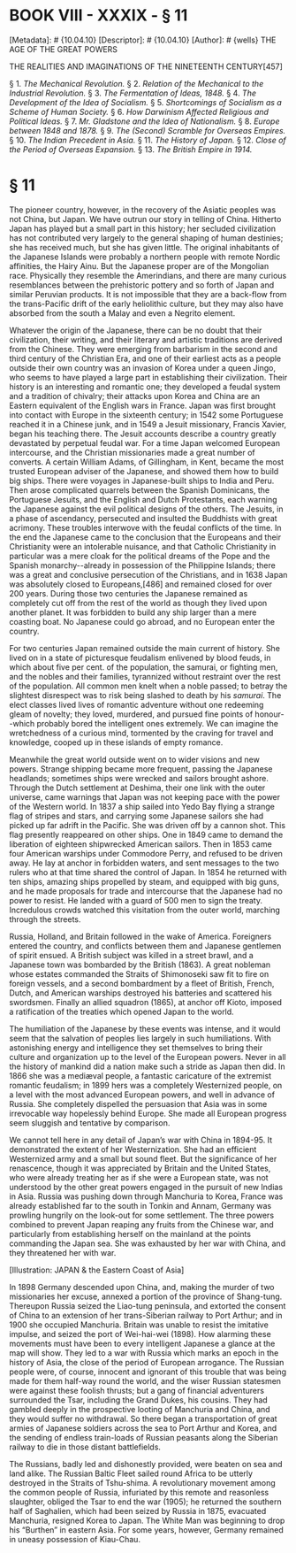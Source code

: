 # BOOK VIII - XXXIX - § 11
[Metadata]: # {10.04.10}
[Descriptor]: # {10.04.10}
[Author]: # {wells}
THE AGE OF THE GREAT POWERS

THE REALITIES AND IMAGINATIONS OF THE NINETEENTH CENTURY[457]

§ 1. _The Mechanical Revolution._ § 2. _Relation of the Mechanical      to
the Industrial Revolution._ § 3. _The Fermentation of Ideas,      1848._ § 4.
_The Development of the Idea of Socialism._ § 5.      _Shortcomings of
Socialism as a Scheme of Human Society._ § 6. _How      Darwinism Affected
Religious and Political Ideas._ § 7. _Mr.      Gladstone and the Idea of
Nationalism._ § 8. _Europe between 1848      and 1878._ § 9. _The (Second)
Scramble for Overseas Empires._ § 10.      _The Indian Precedent in Asia._ §
11. _The History of Japan._ § 12.      _Close of the Period of Overseas
Expansion._ § 13. _The British      Empire in 1914._

# § 11
The pioneer country, however, in the recovery of the Asiatic peoples was not
China, but Japan. We have outrun our story in telling of China. Hitherto Japan
has played but a small part in this history; her secluded civilization has not
contributed very largely to the general shaping of human destinies; she has
received much, but she has given little. The original inhabitants of the
Japanese Islands were probably a northern people with remote Nordic affinities,
the Hairy Ainu. But the Japanese proper are of the Mongolian race. Physically
they resemble the Amerindians, and there are many curious resemblances between
the prehistoric pottery and so forth of Japan and similar Peruvian products. It
is not impossible that they are a back-flow from the trans-Pacific drift of the
early heliolithic culture, but they may also have absorbed from the south a
Malay and even a Negrito element.

Whatever the origin of the Japanese, there can be no doubt that their
civilization, their writing, and their literary and artistic traditions are
derived from the Chinese. They were emerging from barbarism in the second and
third century of the Christian Era, and one of their earliest acts as a people
outside their own country was an invasion of Korea under a queen Jingo, who
seems to have played a large part in establishing their civilization. Their
history is an interesting and romantic one; they developed a feudal system and
a tradition of chivalry; their attacks upon Korea and China are an Eastern
equivalent of the English wars in France. Japan was first brought into contact
with Europe in the sixteenth century; in 1542 some Portuguese reached it in a
Chinese junk, and in 1549 a Jesuit missionary, Francis Xavier, began his
teaching there. The Jesuit accounts describe a country greatly devastated by
perpetual feudal war. For a time Japan welcomed European intercourse, and the
Christian missionaries made a great number of converts. A certain William
Adams, of Gillingham, in Kent, became the most trusted European adviser of the
Japanese, and showed them how to build big ships. There were voyages in
Japanese-built ships to India and Peru. Then arose complicated quarrels between
the Spanish Dominicans, the Portuguese Jesuits, and the English and Dutch
Protestants, each warning the Japanese against the evil political designs of
the others. The Jesuits, in a phase of ascendancy, persecuted and insulted the
Buddhists with great acrimony. These troubles interwove with the feudal
conflicts of the time. In the end the Japanese came to the conclusion that the
Europeans and their Christianity were an intolerable nuisance, and that
Catholic Christianity in particular was a mere cloak for the political dreams
of the Pope and the Spanish monarchy--already in possession of the Philippine
Islands; there was a great and conclusive persecution of the Christians, and in
1638 Japan was absolutely closed to Europeans,[486] and remained closed for
over 200 years. During those two centuries the Japanese remained as completely
cut off from the rest of the world as though they lived upon another planet. It
was forbidden to build any ship larger than a mere coasting boat. No Japanese
could go abroad, and no European enter the country.

For two centuries Japan remained outside the main current of history. She lived
on in a state of picturesque feudalism enlivened by blood feuds, in which about
five per cent. of the population, the samurai, or fighting men, and the nobles
and their families, tyrannized without restraint over the rest of the
population. All common men knelt when a noble passed; to betray the slightest
disrespect was to risk being slashed to death by his _samurai_. The elect
classes lived lives of romantic adventure without one redeeming gleam of
novelty; they loved, murdered, and pursued fine points of honour--which
probably bored the intelligent ones extremely. We can imagine the wretchedness
of a curious mind, tormented by the craving for travel and knowledge, cooped up
in these islands of empty romance.

Meanwhile the great world outside went on to wider visions and new powers.
Strange shipping became more frequent, passing the Japanese headlands;
sometimes ships were wrecked and sailors brought ashore. Through the Dutch
settlement at Deshima, their one link with the outer universe, came warnings
that Japan was not keeping pace with the power of the Western world. In 1837 a
ship sailed into Yedo Bay flying a strange flag of stripes and stars, and
carrying some Japanese sailors she had picked up far adrift in the Pacific. She
was driven off by a cannon shot. This flag presently reappeared on other ships.
One in 1849 came to demand the liberation of eighteen shipwrecked American
sailors. Then in 1853 came four American warships under Commodore Perry, and
refused to be driven away. He lay at anchor in forbidden waters, and sent
messages to the two rulers who at that time shared the control of Japan. In
1854 he returned with ten ships, amazing ships propelled by steam, and equipped
with big guns, and he made proposals for trade and intercourse that the
Japanese had no power to resist. He landed with a guard of 500 men to sign the
treaty. Incredulous crowds watched this visitation from the outer world,
marching through the streets.

Russia, Holland, and Britain followed in the wake of America. Foreigners
entered the country, and conflicts between them and Japanese gentlemen of
spirit ensued. A British subject was killed in a street brawl, and a Japanese
town was bombarded by the British (1863). A great nobleman whose estates
commanded the Straits of Shimonoseki saw fit to fire on foreign vessels, and a
second bombardment by a fleet of British, French, Dutch, and American warships
destroyed his batteries and scattered his swordsmen. Finally an allied squadron
(1865), at anchor off Kioto, imposed a ratification of the treaties which
opened Japan to the world.

The humiliation of the Japanese by these events was intense, and it would seem
that the salvation of peoples lies largely in such humiliations. With
astonishing energy and intelligence they set themselves to bring their culture
and organization up to the level of the European powers. Never in all the
history of mankind did a nation make such a stride as Japan then did. In 1866
she was a mediæval people, a fantastic caricature of the extremist romantic
feudalism; in 1899 hers was a completely Westernized people, on a level with
the most advanced European powers, and well in advance of Russia. She
completely dispelled the persuasion that Asia was in some irrevocable way
hopelessly behind Europe. She made all European progress seem sluggish and
tentative by comparison.

We cannot tell here in any detail of Japan’s war with China in 1894-95. It
demonstrated the extent of her Westernization. She had an efficient Westernized
army and a small but sound fleet. But the significance of her renascence,
though it was appreciated by Britain and the United States, who were already
treating her as if she were a European state, was not understood by the other
great powers engaged in the pursuit of new Indias in Asia. Russia was pushing
down through Manchuria to Korea, France was already established far to the
south in Tonkin and Annam, Germany was prowling hungrily on the look-out for
some settlement. The three powers combined to prevent Japan reaping any fruits
from the Chinese war, and particularly from establishing herself on the
mainland at the points commanding the Japan sea. She was exhausted by her war
with China, and they threatened her with war.

[Illustration: JAPAN & the Eastern Coast of Asia]



In 1898 Germany descended upon China, and, making the murder of two
missionaries her excuse, annexed a portion of the province of Shang-tung.
Thereupon Russia seized the Liao-tung peninsula, and extorted the consent of
China to an extension of her trans-Siberian railway to Port Arthur; and in 1900
she occupied Manchuria. Britain was unable to resist the imitative impulse, and
seized the port of Wei-hai-wei (1898). How alarming these movements must have
been to every intelligent Japanese a glance at the map will show. They led to a
war with Russia which marks an epoch in the history of Asia, the close of the
period of European arrogance. The Russian people were, of course, innocent and
ignorant of this trouble that was being made for them half-way round the world,
and the wiser Russian statesmen were against these foolish thrusts; but a gang
of financial adventurers surrounded the Tsar, including the Grand Dukes, his
cousins. They had gambled deeply in the prospective looting of Manchuria and
China, and they would suffer no withdrawal. So there began a transportation of
great armies of Japanese soldiers across the sea to Port Arthur and Korea, and
the sending of endless train-loads of Russian peasants along the Siberian
railway to die in those distant battlefields.

The Russians, badly led and dishonestly provided, were beaten on sea and land
alike. The Russian Baltic Fleet sailed round Africa to be utterly destroyed in
the Straits of Tshu-shima. A revolutionary movement among the common people of
Russia, infuriated by this remote and reasonless slaughter, obliged the Tsar to
end the war (1905); he returned the southern half of Saghalien, which had been
seized by Russia in 1875, evacuated Manchuria, resigned Korea to Japan. The
White Man was beginning to drop his “Burthen” in eastern Asia. For some years,
however, Germany remained in uneasy possession of Kiau-Chau.

